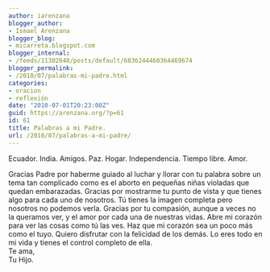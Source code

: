 ```yaml
---
author: iarenzana
blogger_author:
- Ismael Arenzana
blogger_blog:
- micarreta.blogspot.com
blogger_internal:
- /feeds/11302648/posts/default/6836244460364469674
blogger_permalink:
- /2010/07/palabras-mi-padre.html
categories:
- oracion
- reflexión
date: "2010-07-01T20:23:00Z"
guid: https://arenzana.org/?p=61
id: 61
title: Palabras a mi Padre.
url: /2010/07/palabras-a-mi-padre/
---
```

Ecuador. India. Amigos. Paz. Hogar. Independencia. Tiempo libre. Amor.

Gracias Padre por haberme guiado al luchar y llorar con tu palabra sobre un tema tan complicado como es el aborto en pequeñas niñas violadas que quedan embarazadas. Gracias por mostrarme tu punto de vista y que tienes algo para cada uno de nosotros. Tú tienes la imagen completa pero nosotros no podemos verla. Gracias por tu compasión, aunque a veces no la queramos ver, y el amor por cada una de nuestras vidas. Abre mi corazón para ver las cosas como tú las ves. Haz que mi corazón sea un poco más como el tuyo. Quiero disfrutar con la felicidad de los demás. Lo eres todo en mi vida y tienes el control completo de ella.  
Te ama,  
Tu Hijo.